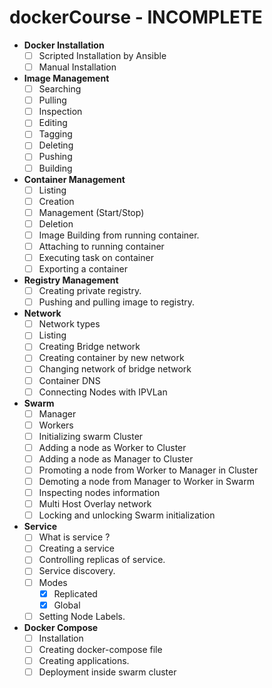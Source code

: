 # dockerCourse - INCOMPLETE

- **Docker Installation**
  - [ ] Scripted Installation by Ansible
  - [ ] Manual Installation

- **Image Management**
  - [ ] Searching
  - [ ] Pulling
  - [ ] Inspection
  - [ ] Editing
  - [ ] Tagging
  - [ ] Deleting
  - [ ] Pushing
  - [ ] Building

- **Container Management**
  - [ ] Listing
  - [ ] Creation
  - [ ] Management (Start/Stop)
  - [ ] Deletion
  - [ ] Image Building from running container.
  - [ ] Attaching to running container
  - [ ] Executing task on container
  - [ ] Exporting a container
  
- **Registry Management**
  - [ ] Creating private registry.
  - [ ] Pushing and pulling image to registry. 
  
- **Network**
  - [ ] Network types
  - [ ] Listing
  - [ ] Creating Bridge network
  - [ ] Creating container by new network
  - [ ] Changing network of bridge network
  - [ ] Container DNS
  - [ ] Connecting Nodes with IPVLan
  
- **Swarm**
  - [ ] Manager
  - [ ] Workers
  - [ ] Initializing swarm Cluster
  - [ ] Adding a node as Worker to Cluster
  - [ ] Adding a node as Manager to Cluster
  - [ ] Promoting a node from Worker to Manager in Cluster
  - [ ] Demoting a node from Manager to Worker in Swarm
  - [ ] Inspecting nodes information
  - [ ] Multi Host Overlay network
  - [ ] Locking and unlocking Swarm initialization

- **Service**
  - [ ] What is service ?
  - [ ] Creating a service
  - [ ] Controlling replicas of service.
  - [ ] Service discovery.
  - [ ] Modes
    - [x] Replicated
    - [x] Global
  - [ ] Setting Node Labels.
  
- **Docker Compose**
  - [ ] Installation
  - [ ] Creating docker-compose file
  - [ ] Creating applications.
  - [ ] Deployment inside swarm cluster

